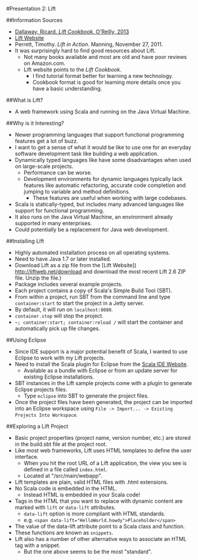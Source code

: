 #Presentation 2: Lift

##Information Sources

* [Dallaway, Ricard. *Lift Cookbook.* O'Reilly, 2013](http://chimera.labs.oreilly.com/books/1234000000030/index.html)
* [Lift Website](http://liftweb.net/)
* Perrett, Timothy. *Lift in Action.* Manning, November 27, 2011.
* It was surprisingly hard to find good resources about Lift.
    * Not many books available and most are old and have poor reviews on Amazon.com.
    * Lift website points to the *Lift Cookbook*.
        * I find tutorial format better for learning a new technology.
        * Cookbook format is good for learning more details once you have a basic understanding.

##What is Lift?

* A web framework using Scala and running on the Java Virtual Machine.

##Why is it Interesting?

* Newer programming languages that support functional programming features get a lot of buzz.
* I want to get a sense of what it would be like to use one for an everyday software development task like building a web application.
* Dynamically typed languages like have some disadvantages when used on large-scale projects.
    * Performance can be worse.
    * Development environments for dynamic languages typically lack features like automatic refactoring, accurate code completion and jumping to variable and method definitions.
        * These features are useful when working with large codebases.
* Scala is statically-typed, but includes many advanced languages like support for functional programming.
* It also runs on the Java Virtual Machine, an environment already supported in many enterprises.
* Could potentially be a replacement for Java web development.

##Installing Lift

* Highly automated installation process on all operating systems.
* Need to have Java 1.7 or later installed.
* Download Lift as a zip file from the [Lift Website]( http://liftweb.net/download and download the most recent Lift 2.6 ZIP file.
Unzip the file.)
* Package includes several example projects.
* Each project contains a copy of Scala's Simple Build Tool (SBT).
* From within a project, run SBT from the command line and type `container:start` to start the project in a Jetty server.
* By default, it will run on `localhost:8080`.
* `container.stop` will stop the project.
* `~; container:start; container:reload /` will start the container and automatically pick up file changes.

##Using Eclipse

* Since IDE support is a major potential benefit of Scala, I wanted to use Eclipse to work with my Lift projects.
* Need to install the Scala plugin for Eclipse from the [Scala IDE Website](http://scala-ide.org).
   * Available as a bundle with Eclipse or from an update server for existing Eclipse installations.
* SBT instances in the Lift sample projects come with a plugin to generate Eclipse projects files.
    * Type `eclipse` into SBT to generate the project files.
* Once the project files have been generated, the project can be imported into an Eclipse workspace using `File -> Import... -> Existing Projects Into Workspace`.

##Exploring a Lift Project

* Basic project properties (project name, version number, etc.) are stored in the build.sbt file at the project root.
* Like most web frameworks, Lift uses HTML templates to define the user interface.
    * When you hit the root URL of a Lift application, the view you see is defined in a file called `index.html`.
    * Located at "<project root>/src/main/webapp".
* Lift templates are plain, valid HTML files with .html extensions.
* No Scala code is embedded in the HTML.
    * Instead HTML is embedded in your Scala code!
* Tags in the HTML that you want to replace with dynamic content are marked with `lift` or `data-lift` attributes.
   * `data-lift` option is more compliant with HTML standards.
   * e.g. `<span data-lift="HelloWorld.howdy">Placeholder</span>`
* The value of the data-lift attribute point to a Scala class and function.
* These functions are known as `snippets`.
* Lift also has a number of other alternative ways to associate an HTML tag with a snippet.
    * But the one above seems to be the most "standard".





